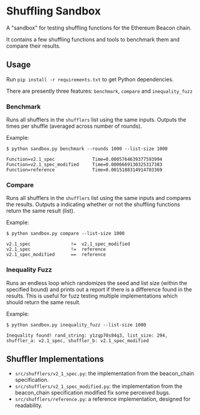 # Shuffling Sandbox

A "sandbox" for testing shuffling functions for the Ethereum Beacon chain.

It contains a few shuffling functions and tools to benchmark them and compare
their results.

## Usage

Run `pip install -r requirements.txt` to get Python dependencies.

There are presently three features: `benchmark`, `compare` and `inequality_fuzz`

### Benchmark

Runs all shufflers in the `shufflers` list using the same inputs. Outputs the
times per shuffle (averaged across number of rounds).

Example:
```
$ python sandbox.py benchmark --rounds 1000 --list-size 1000

Function=v2.1_spec           	Time=0.0005764639377593994
Function=v2.1_spec_modified  	Time=0.0006669130325317383
Function=reference           	Time=0.0015188314914703369

```

### Compare

Runs all shufflers in the `shufflers` list using the same inputs and compares
the results. Outputs a indicating whether or not the shuffling functions return
the same result (list).

Example:
```
$ python sandbox.py compare --list-size 1000

v2.1_spec           	!=	v2.1_spec_modified
v2.1_spec           	!=	reference
v2.1_spec_modified  	==	reference
```

### Inequality Fuzz

Runs an endless loop which randomizes the seed and list size (within the
specified bound) and prints out a report if there is a difference found in the
results. This is useful for fuzz testing multiple implementations which should
return the same result.

Example:
```
$ python sandbox.py inequality_fuzz --list-size 1000

Inequality found! rand_string: y1zqp70s84q3, list_size: 294,  shuffler_a: v2.1_spec, shuffler_b: v2.1_spec_modified
```

## Shuffler Implementations

 - `src/shufflers/v2_1_spec.py`: the implementation from the beacon_chain
   specification.
 - `src/shufflers/v2_1_spec_modified.py`: the implementation from the
   beacon_chain specification modified fix some perceived bugs.
 - `src/shufflers/reference.py`: a reference implementation, designed for
   readability.
